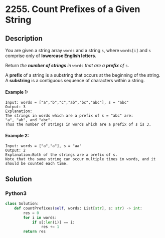 # 2255. Count Prefixes of a Given String

## Description
You are given a string array `words` and a string `s`, where `words[i]` and `s` comprise only of **lowercase English letters**.

Return *the **number of strings** in* `words` *that are a **prefix** of* `s`.

A **prefix** of a string is a substring that occurs at the beginning of the string. A **substring** is a contiguous sequence of characters within a string.

#### Example 1:
```
Input: words = ["a","b","c","ab","bc","abc"], s = "abc"
Output: 3
Explanation:
The strings in words which are a prefix of s = "abc" are:
"a", "ab", and "abc".
Thus the number of strings in words which are a prefix of s is 3.
```

#### Example 2:
```
Input: words = ["a","a"], s = "aa"
Output: 2
Explanation:Both of the strings are a prefix of s. 
Note that the same string can occur multiple times in words, and it should be counted each time.
```


## Solution

### Python3
```python
class Solution:
    def countPrefixes(self, words: List[str], s: str) -> int:
        res = 0
        for i in words:
            if s[:len(i)] == i:
                res += 1
        return res
```